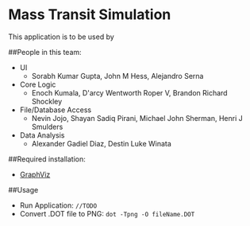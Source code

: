 # Mass Transit Simulation
This application is to be used by 

##People in this team:
* UI
    * Sorabh Kumar Gupta, John M Hess, Alejandro Serna
* Core Logic
    * Enoch Kumala, D'arcy Wentworth Roper V, Brandon Richard Shockley
* File/Database Access
    * Nevin Jojo, Shayan Sadiq Pirani, Michael John Sherman, Henri J Smulders
* Data Analysis
    * Alexander Gadiel Diaz, Destin Luke Winata

##Required installation:
* [GraphViz](https://graphviz.gitlab.io/download/)

##Usage
* Run Application: `//TODO`
* Convert .DOT file to PNG: `dot -Tpng -O fileName.DOT`